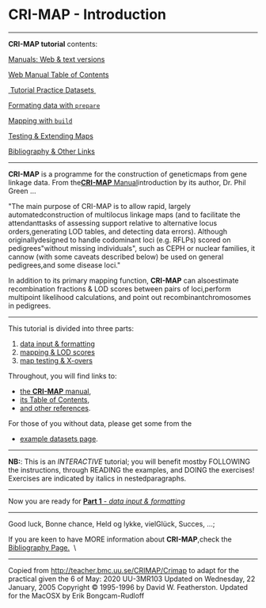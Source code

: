 
CRI-MAP - Introduction
======================

------------------------------------------------------------------------

**CRI-MAP tutorial** contents:


[Manuals: Web & text versions](crimanua.html)

[Web Manual Table of Contents](manuatoc.html)

[ Tutorial Practice Datasets ](datasets.html)

[Formating data with `prepare`](datafrmt.html)

[Mapping with `build`](analyse1.html)

[Testing & Extending Maps](analyse2.html)

[Bibliography & Other Links](biblinks.html)


------------------------------------------------------------------------

**CRI-MAP** is a programme for the construction of geneticmaps from gene
linkage data. From the[**CRI-MAP** Manual](crimanua.html)introduction by
its author, Dr. Phil Green \...

"The main purpose of CRI-MAP is to allow rapid, largely automatedconstruction of multilocus linkage maps (and to facilitate the attendanttasks of assessing support relative to alternative locus orders,generating LOD tables, and detecting data errors). Although originallydesigned to handle codominant loci (e.g. RFLPs) scored on pedigrees"without missing individuals", such as CEPH or nuclear families, it cannow (with some caveats described below) be used on general pedigrees,and some disease loci."

In addition to its primary mapping function, **CRI-MAP** can
alsoestimate recombination fractions & LOD scores between pairs of
loci,perform multipoint likelihood calculations, and point out
recombinantchromosomes in pedigrees.

------------------------------------------------------------------------

This tutorial is divided into three parts:

1.  [data input & formatting](datafrmt.html)
2.  [mapping & LOD scores](analyse1.html)
3.  [map testing & X-overs](analyse2.html)

Throughout, you will find links to:

-   [the **CRI-MAP** manual](wwwversn.html),
-   [its Table of Contents](manuatoc.html),
-   [and other references](biblinks.html).

For those of you without data, please get some from the

-   [example datasets page](datasets.html).

------------------------------------------------------------------------

**NB:**:
This is an _INTERACTIVE_ tutorial; you will benefit
mostby FOLLOWING the instructions, through READING the examples,
and DOING the exercises! Exercises are indicated by italics in
nestedparagraphs.

------------------------------------------------------------------------

Now you are ready for [**Part 1** - *data input & formatting*](datafrmt.html)

------------------------------------------------------------------------

Good luck, Bonne chance, Held og lykke, vielGlück, Succes, ...;


If you are keen to have MORE information about **CRI-MAP**,check
the [Bibliography Page.](biblinks.html)  [](biblinks.html)\

------------------------------------------------------------------------

Copied from http://teacher.bmc.uu.se/CRIMAP/Crimap to adapt for the practical given the 6 of May: 2020 UU-3MR103
Updated on Wednesday, 22 January, 2005
Copyright © 1995-1996 by David W. Featherston. Updated for the MacOSX by Erik Bongcam-Rudloff 

